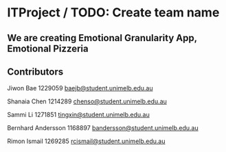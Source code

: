 # ITProject / TODO: Create team name 
## We are creating Emotional Granularity App, Emotional Pizzeria 

## Contributors 
Jiwon Bae 1229059
baejb@student.unimelb.edu.au
 
Shanaia Chen 1214289
chenso@student.unimelb.edu.au

Sammi Li 1271851
tingxin@student.unimelb.edu.au

Bernhard Andersson 1168897
bandersson@student.unimelb.edu.au

Rimon Ismail 1269285
rcismail@student.unimelb.edu.au
